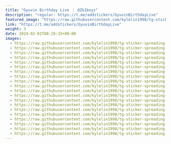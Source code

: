 ```yaml
---
title: "Gyuvin Birthday Live ⋮ @Zb1boyz"
description: "regular: https://t.me/addstickers/GyuvinBirthdayLive"
featured_image: "https://raw.githubusercontent.com/kylelin1998/tg-sticker-spreading-worldwide-images/main/img/1ca3f160-e9ed-45e5-ad98-d32e9bd6f6bc.jpg"
link: "https://t.me/addstickers/GyuvinBirthdayLive"
weight: 3
date: 2024-02-01T08:19:33+08:00
images:
  - https://raw.githubusercontent.com/kylelin1998/tg-sticker-spreading-worldwide-images/main/img/1ca3f160-e9ed-45e5-ad98-d32e9bd6f6bc.jpg
  - https://raw.githubusercontent.com/kylelin1998/tg-sticker-spreading-worldwide-images/main/img/86fd4da6-336c-4cff-a24d-d90da4c5932a.jpg
  - https://raw.githubusercontent.com/kylelin1998/tg-sticker-spreading-worldwide-images/main/img/5af61827-0887-4b6e-afc3-300271773adb.jpg
  - https://raw.githubusercontent.com/kylelin1998/tg-sticker-spreading-worldwide-images/main/img/e432292b-786b-46af-8bef-a084f9c93c7f.jpg
  - https://raw.githubusercontent.com/kylelin1998/tg-sticker-spreading-worldwide-images/main/img/71c73084-c3ad-464e-b05e-cbbfb666c54a.jpg
  - https://raw.githubusercontent.com/kylelin1998/tg-sticker-spreading-worldwide-images/main/img/00fe7a0c-9632-4d47-9ed1-70ebd65f5de1.jpg
  - https://raw.githubusercontent.com/kylelin1998/tg-sticker-spreading-worldwide-images/main/img/e3f87ebb-44f9-49bb-9c02-3d1f9b4d8406.jpg
  - https://raw.githubusercontent.com/kylelin1998/tg-sticker-spreading-worldwide-images/main/img/1af48f03-2fc0-4dca-9529-dcbf241087f6.jpg
  - https://raw.githubusercontent.com/kylelin1998/tg-sticker-spreading-worldwide-images/main/img/b41a7a30-0e50-4567-b9b8-78bdf26912ab.jpg
  - https://raw.githubusercontent.com/kylelin1998/tg-sticker-spreading-worldwide-images/main/img/c3f35ea0-4c5b-41ae-b1e5-bf76fa4c9ef6.jpg
  - https://raw.githubusercontent.com/kylelin1998/tg-sticker-spreading-worldwide-images/main/img/06cf050e-2705-43f0-a5ff-08eaa297b758.jpg
  - https://raw.githubusercontent.com/kylelin1998/tg-sticker-spreading-worldwide-images/main/img/35f09290-16f9-4d9d-afdb-1511f085fed1.jpg
  - https://raw.githubusercontent.com/kylelin1998/tg-sticker-spreading-worldwide-images/main/img/42431ce3-2277-4071-8fdf-373d31f17c6f.jpg
  - https://raw.githubusercontent.com/kylelin1998/tg-sticker-spreading-worldwide-images/main/img/1c8a21cb-0c76-4832-a26a-96b6791cf000.jpg
  - https://raw.githubusercontent.com/kylelin1998/tg-sticker-spreading-worldwide-images/main/img/9a1f3d82-ee2e-4fc7-a6e3-81b25cb65092.jpg
  - https://raw.githubusercontent.com/kylelin1998/tg-sticker-spreading-worldwide-images/main/img/f958c6db-ca14-4982-a8e8-f457c1517f26.jpg
  - https://raw.githubusercontent.com/kylelin1998/tg-sticker-spreading-worldwide-images/main/img/4b6be8f5-feb3-4ee6-9295-fd6f76576908.jpg
  - https://raw.githubusercontent.com/kylelin1998/tg-sticker-spreading-worldwide-images/main/img/5d0e0669-bd76-407b-af87-3c6de5ade467.jpg
  - https://raw.githubusercontent.com/kylelin1998/tg-sticker-spreading-worldwide-images/main/img/9662baef-98dd-44eb-8915-942d4819f00b.jpg
  - https://raw.githubusercontent.com/kylelin1998/tg-sticker-spreading-worldwide-images/main/img/e6be1528-c4ec-43f6-be19-ec551920e811.jpg
---
```

